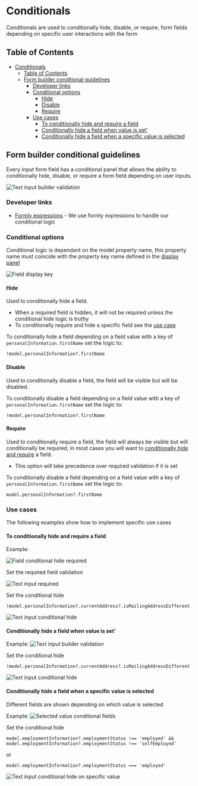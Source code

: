# Conditionals

Conditionals are used to conditionally hide, disable, or require, form fields depending on specific user interactions with the form

## Table of Contents

- [Conditionals](#conditionals)
  - [Table of Contents](#table-of-contents)
  - [Form builder conditional guidelines](#form-builder-conditional-guidelines)
    - [Developer links](#developer-links)
    - [Conditional options](#conditional-options)
      - [Hide](#hide)
      - [Disable](#disable)
      - [Require](#require)
    - [Use cases](#use-cases)
      - [To conditionally hide and require a field](#to-conditionally-hide-and-require-a-field)
      - [Conditionally hide a field when value is set'](#conditionally-hide-a-field-when-value-is-set)
      - [Conditionally hide a field when a specific value is selected](#conditionally-hide-a-field-when-a-specific-value-is-selected)

## Form builder conditional guidelines

Every input form field has a conditional panel that allows the ability to conditionally hide, disable, or require a form field depending on user inputs.

![Text input builder validation](assets/builder/text-input-builder-conditional.png)

### Developer links

- [Formly expressions](https://formly.dev/docs/guide/expression-properties/) - We use formly expressions to handle our conditional logic

### Conditional options

Conditional logic is dependant on the model property name, this property name must coincide with the property key name defined in the [display panel](/docs/dsg-forms--display#property-key-name)

![Field display key](assets/builder/text-input-display-key.png)

#### Hide

Used to conditionally hide a field.

- When a required field is hidden, it will not be required unless the conditional hide logic is truthy
- To conditionally require and hide a specific field see the [use case](#to-conditionally-hide-and-require-a-field)

To conditionally hide a field depending on a field value with a key of `personalInformation.firstName` set the logic to:

```test
!model.personalInformation?.firstName
```

#### Disable

Used to conditionally disable a field, the field will be visible but will be disabled.

To conditionally disable a field depending on a field value with a key of `personalInformation.firstName` set the logic to:

```test
!model.personalInformation?.firstName
```

#### Require

Used to conditionally require a field, the field will always be visible but will conditionally be required, in most cases you will want to [conditionally hide and require](#to-conditionally-hide-and-require-a-field) a field.

- This option will take precedence over required validation if it is set

To conditionally disable a field depending on a field value with a key of `personalInformation.firstName` set the logic to:

```test
model.personalInformation?.firstName
```

### Use cases

The following examples show how to implement specific use cases

#### To conditionally hide and require a field

Example:

![Field conditional hide required](assets/builder/field-conditional-hide-required.png)

Set the required field validation

![Text input required](assets/builder/text-input-required.png)

Set the conditional hide

```text
!model.personalInformation?.currentAddress?.isMailingAddressDifferent
```

![Text input conditional hide](assets/builder/text-input-conditional-hide.png)

#### Conditionally hide a field when value is set'

Example: ![Text input builder validation](assets/builder/is-address-different-checked.png)

Set the conditional hide

```text
!model.personalInformation?.currentAddress?.isMailingAddressDifferent
```

![Text input conditional hide](assets/builder/text-input-conditional-hide.png)

#### Conditionally hide a field when a specific value is selected

Different fields are shown depending on which value is selected

Example: ![Selected value conditional fields](assets/builder/selected-value-conditional-fields.png)

Set the conditional hide

```text
model.employmentInformation?.employmentStatus !== 'employed' && model.employmentInformation?.employmentStatus !== 'selfEmployed'
```

or

```text
model.employmentInformation?.employmentStatus === 'employed'
```

![Text input conditional hide on specific value](assets/builder/field-conditional-hide-specific-value.png)
